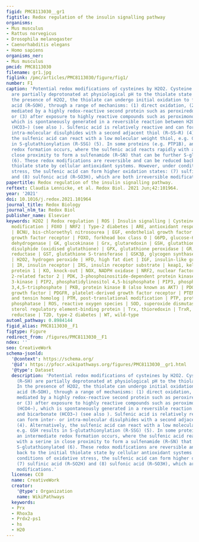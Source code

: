 ```yaml
---
figid: PMC8113030__gr1
figtitle: Redox regulation of the insulin signalling pathway
organisms:
- Mus musculus
- Rattus norvegicus
- Drosophila melanogaster
- Caenorhabditis elegans
- Homo sapiens
organisms_ner:
- Mus musculus
pmcid: PMC8113030
filename: gr1.jpg
figlink: /pmc/articles/PMC8113030/figure/fig1/
number: F1
caption: 'Potential redox modifications of cysteines by H2O2. Cysteine thiols (R–SH)
  are partially deprotonated at physiological pH to the thiolate state (R–S–). In
  the presence of H2O2, the thiolate can undergo initial oxidation to form sulfenic
  acid (R–SOH), through a range of mechanisms: (1) direct oxidation, (2) oxidation
  mediated by a highly redox-reactive second protein such as peroxiredoxin (Prx),
  or (3) after exposure to highly reactive compounds such as peroximonocarbonate (HCO4−),
  which is spontaneously generated in a reversible reaction between H2O2 and bicarbonate
  (HCO3−) (see also ). Sulfenic acid is relatively reactive and can form inter- or
  intra-molecular disulphides with a second adjacent thiol (R–SS–R) (4). Alternatively,
  the sulfenic acid can react with a low molecular weight thiol, e.g. GSH results
  in S-glutathionylation (R-SSG) (5). In some proteins (e.g. PTP1B), an intermediate
  redox formation occurs, where the sulfenic acid reacts rapidly with a serine in
  close proximity to form a sulfenamide (R–SN) that can be further S-glutathionylated
  (6). These redox modifications are reversible and can be reduced back to the initial
  thiolate state by cellular antioxidant systems. However, under conditions of oxidative
  stress, the sulfenic acid can form higher oxidation states: (7) sulfinic acid (R–SO2H)
  and (8) sulfonic acid (R–SO3H), which are both irreversible modifications.'
papertitle: Redox regulation of the insulin signalling pathway.
reftext: Claudia Lennicke, et al. Redox Biol. 2021 Jun;42:101964.
year: '2021'
doi: 10.1016/j.redox.2021.101964
journal_title: Redox Biology
journal_nlm_ta: Redox Biol
publisher_name: Elsevier
keywords: H2O2 | Redox regulation | ROS | Insulin signalling | Cysteine post-translational
  modification | FOXO | NRF2 | Type-2 diabetes | ARE, antioxidant response element
  | BCNU, bis-chloroethyl nitrosourea | EGF, endothelial growth factor | EGFR, endothelial
  growth factor receptor | FOXO, forkhead box class O | G6PD, glucose-6-phosphate
  dehydrogenase | GK, glucokinase | Grx, glutaredoxin | GSH, glutathione | GSSG, glutathione
  disulphide (oxidised glutathione) | GPX, glutathione peroxidase | GR, glutathione
  reductase | GST, glutathione S-transferase | GSK3β, glycogen synthase kinase-3β
  | H2O2, hydrogen peroxide | HFD, high fat diet | IGF, insulin-like growth factor
  | IR, insulin receptor | IRS, insulin receptor substrate | keap1, kelch-like ECH-associated
  protein 1 | KO, knock-out | NOX, NADPH oxidase | NRF2, nuclear factor erythroid
  2-related factor 2 | PDK, 3-phosphoinositide-dependent protein kinase | PI3K, phosphoinositide
  3-kinase | PIP2, phosphatidylinositol 4,5-bisphosphate | PIP3, phosphatidylinositol
  3,4,5-trisphosphate | PKB, protein kinase B (also known as AKT) | PDGF, platelet-derived
  growth factor | PDGFR, platelet-derived growth factor receptor | PTEN, phosphate
  and tensin homolog | PTM, post-translational modification | PTP, protein tyrosine
  phosphatase | ROS, reactive oxygen species | SOD, superoxide dismutase | SREBP,
  sterol regulatory element-binding protein | Trx, thioredoxin | TrxR, thioredoxin
  reductase | T2D, type-2 diabetes | WT, wild-type
automl_pathway: 0.8984144
figid_alias: PMC8113030__F1
figtype: Figure
redirect_from: /figures/PMC8113030__F1
ndex: ''
seo: CreativeWork
schema-jsonld:
  '@context': https://schema.org/
  '@id': https://pfocr.wikipathways.org/figures/PMC8113030__gr1.html
  '@type': Dataset
  description: 'Potential redox modifications of cysteines by H2O2. Cysteine thiols
    (R–SH) are partially deprotonated at physiological pH to the thiolate state (R–S–).
    In the presence of H2O2, the thiolate can undergo initial oxidation to form sulfenic
    acid (R–SOH), through a range of mechanisms: (1) direct oxidation, (2) oxidation
    mediated by a highly redox-reactive second protein such as peroxiredoxin (Prx),
    or (3) after exposure to highly reactive compounds such as peroximonocarbonate
    (HCO4−), which is spontaneously generated in a reversible reaction between H2O2
    and bicarbonate (HCO3−) (see also ). Sulfenic acid is relatively reactive and
    can form inter- or intra-molecular disulphides with a second adjacent thiol (R–SS–R)
    (4). Alternatively, the sulfenic acid can react with a low molecular weight thiol,
    e.g. GSH results in S-glutathionylation (R-SSG) (5). In some proteins (e.g. PTP1B),
    an intermediate redox formation occurs, where the sulfenic acid reacts rapidly
    with a serine in close proximity to form a sulfenamide (R–SN) that can be further
    S-glutathionylated (6). These redox modifications are reversible and can be reduced
    back to the initial thiolate state by cellular antioxidant systems. However, under
    conditions of oxidative stress, the sulfenic acid can form higher oxidation states:
    (7) sulfinic acid (R–SO2H) and (8) sulfonic acid (R–SO3H), which are both irreversible
    modifications.'
  license: CC0
  name: CreativeWork
  creator:
    '@type': Organization
    name: WikiPathways
  keywords:
  - Prx
  - Rhox3a
  - Prdx2-ps1
  - hs
  - H20
---
```

